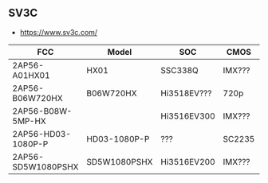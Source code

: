 SV3C
----
- https://www.sv3c.com/


| FCC                | Model        | SOC         | CMOS   | SPI   | WIFI       | ETH | Link |
|--------------------|--------------|-------------|--------|-------|------------|-----|------|
| 2AP56-A01HX01      | HX01         | SSC338Q     | IMX??? | NAND  | RTL8731BU  | ETH |      |
| 2AP56-B06W720HX    | B06W720HX    | Hi3518EV??? | 720p   | 25Q?? | RTL????    | ETH |      |
| 2AP56-B08W-5MP-HX  |              | Hi3516EV300 | IMX??? | NAND  | MT7601UN   | ETH |
| 2AP56-HD03-1080P-P | HD03-1080P-P | ???         | SC2235 | 25Q?? | RTL8188FTV | ETH |      |
| 2AP56-SD5W1080PSHX | SD5W1080PSHX | Hi3516EV200 | IMX??? | 25Q?? | MT7601UN   | ETH |      |
